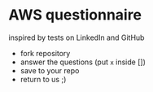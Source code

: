 # AWS questionnaire
inspired by tests on LinkedIn and GitHub

- fork repository
- answer the questions (put `x` inside [])
- save to your repo
- return to us ;)
